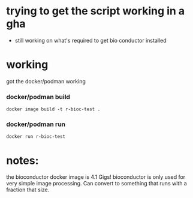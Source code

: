 # trying to get the script working in a gha

* still working on what's required to get bio conductor installed 

# working


got the docker/podman working

### docker/podman build

`docker image build -t r-bioc-test .`

### docker/podman run

`docker run r-bioc-test`

# notes:
the bioconductor docker image is 4.1 Gigs!  bioconductor is only used for very
simple image processing.  Can convert to something that runs with a fraction 
that size.

